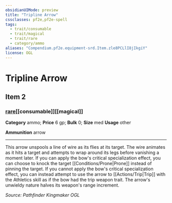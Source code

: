 ```yaml
---
obsidianUIMode: preview
title: "Tripline Arrow"
cssclasses: pf2e,pf2e-spell
tags:
  - trait/consumable
  - trait/magical
  - trait/rare
  - category/ammo
aliases: "Compendium.pf2e.equipment-srd.Item.zle8PCLlI8jIkgiY"
license: OGL
---
```

# Tripline Arrow
## Item 2
### [rare](rare "Rare Rarity Trait")[[consumable]][[magical]]

**Category** ammo; 
**Price** 6 gp; 
**Bulk** 0; **Size** med
**Usage** other

**Ammunition** arrow

* * *

This arrow unspools a line of wire as its flies at its target. The wire animates as it hits a target and attempts to wrap around its legs before vanishing a moment later. If you can apply the bow's critical specialization effect, you can choose to knock the target [[Conditions/Prone|Prone]] instead of pinning the target. If you cannot apply the bow's critical specialization effect, you can instead attempt to use the arrow to [[Actions/Trip|Trip]] with the Athletics skill as if the bow had the trip weapon trait. The arrow's unwieldy nature halves its weapon's range increment.

*Source: Pathfinder Kingmaker*
*OGL*